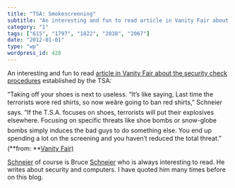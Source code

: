 ```yaml
---
title: "TSA: Smokescreening"
subtitle: "An interesting and fun to read article in Vanity Fair about the security check procedures"
category: "1"
tags: ["615", "1797", "1822", "2038", "2067"]
date: "2012-01-01"
type: "wp"
wordpress_id: 428
---
```

An interesting and fun to read [article in Vanity Fair about the security check procedures](http://www.vanityfair.com/culture/features/2011/12/tsa-insanity-201112) established by the TSA:

> 
“Taking off your shoes is next to useless. “It’s like saying, Last time the terrorists wore red shirts, so now weâre going to ban red shirts,” Schneier says. “If the T.S.A. focuses on shoes, terrorists will put their explosives elsewhere. Focusing on specific threats like shoe bombs or snow-globe bombs simply induces the bad guys to do something else. You end up spending a lot on the screening and you haven’t reduced the total threat.” (**from: **[Vanity Fair)](http://www.vanityfair.com/culture/features/2011/12/tsa-insanity-201112)

[Schneier](http://www.schneier.com/) of course is Bruce [Schneier](http://www.schneier.com/) who is always interesting to read. He writes about security and computers. I have quoted him many times before on this blog.